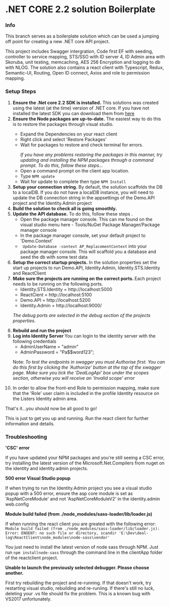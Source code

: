 # .NET CORE 2.2 solution Boilerplate
<h3>Info</h3>
<p>
  This branch serves as a boilerplate solution which can be used a jumping off point for creating a new .NET core API project. 
</p>
<p>  
  This project includes Swagger intergration, Code first EF with seeding, controller to service mapping,  STS/SSO with ID server 4, ID Admin area with Skoruba, unit testing, memcaching, AES 256 Encryption and logging to db with NLOG. The solution also contains a react client with Typescript, Redux, Semantic-UI, Routing, Open ID connect, Axios and role to permission mapping. 
</p>             
<h3>Setup Steps</h3> 
        <ol>
          <li>         
            <strong>Ensure the .Net core 2.2 SDK is installed.</strong> This
            solutions was created using the latest (at the time) version of .NET
            core. If you have not installed the latest SDK you can download them
            from
            <a target="_blank" href="https://dotnet.microsoft.com/download">
              here
            </a>
          </li>
          <li>
            <strong>Ensure the Node packages are up-to-date.</strong> The
            easiest way to do this is to restore the packages through visual
            studio.
          </li>
          <ul>
            <li>Expand the Dependencies on your react client</li>
            <li>Right click and select 'Restore Packages'</li>
            <li>Wait for packages to restore and check terminal for errors.</li>
          </ul>         
          <ul>
            <em>
              If you have any problems restoring the packages in this manner,
              try updating and installing the NPM packages through a command
              prompt. To do this, follow these steps...
            </em>
            <li>Open a command prompt on the client app location.</li>
            <li>
              Type <code>NPM update</code>
            </li>
            <li>
              Wait for update to complete then type <code>NPM Install</code>
            </li>
          </ul>
          <li>
            <strong>Setup your connection string.</strong> By default, the
            solution scaffolds the DB to a localDB. If you do not have a localDB
            instance, you will need to update the DB connection string in the
            appsettings of the Demo.API project and the Identity.Admin project
          </li>
          <li>
            <strong>
              Build the solution to check all is going smoothly.
            </strong>
          </li>
          <li>            
            <strong>Update the API database.</strong> To do this, follow these
            steps .
            <ul>
              <li>
                Open the package manager console. This can me found on the
                visual studio menu here - Tools/NuGet Package Manager/Package
                manager console
              </li>
              <li>
                In the package manager console, set your default project to
                'Demo.Context'
              </li>
              <li>
                <code> Update-Database -context AP_ReplacementContext</code>
                into your package manager console. This will scaffold you a
                database and seed the db with some test data
              </li>
            </ul>
          </li>
          <li>
            <strong>Setup the correct startup projects.</strong> In the solution
            properties set the start up projects to run Demo.API,
            Identity.Admin, Identity.STS.Identity and ReactClient
          </li>
          <li>        
            <strong>
              Make sure the projects are running on the correct ports.
            </strong>
            Each project needs to be running on the following ports.
            <ul>
              <li>Identity.STS.Identity = http://localhost:5000</li>
              <li>ReactCient = http://localhost:5100</li>
              <li>Demo.API = http://localhost:5200</li>
              <li>Identity.Admin = http://localhost:9000/</li>
            </ul>
            <p>
              <em>
                The debug ports are selected in the debug section of the
                projects properties.
              </em>
            </p>           
          </li>
          <li>      
            <strong>Rebuild and run the project</strong>
          </li>
          <li>       
            <strong>Log into Identity Server </strong>You can login to the
            identity server with the following credentials
            <ul>
              <li>AdminUserName = "admin"</li>
              <li>AdminPassword = "Pa$$word123";</li>
            </ul>
            <p>
              Note:
              <em>            
                To test the endpoints in swagger you must Authorise first. You
                can do this first by clicking the 'Authorize' button at the top
                of the swagger page. Make sure you tick the 'DealLogApi' box
                under the scopes section, otherwise you will receive an 'Invalid
                scope' error
              </em>
            </p>
          </li>
          <li>
            In order to allow the front-end Role to permission mapping, make
            sure that the 'Role' user claim is included in the profile Identity
            resource on the Listers Identity admin area.
          </li>
        </ol>
        <p>That's it...you should now be all good to go!</p>
        <p>This is just to get you up and running. Run the react client for further information and details.</p>
      </div>      
  
<h3>Troubleshooting</h3>
<strong>'CSC' error</strong>
<p>
If you have updated your NPM packages and you're still seeing a CSC error, try installing the latest version of the Microsoft.Net.Compilers from nuget on the identity and identity.admin projects.
</p>
<strong>500 error Visual Studio popup</strong>
<p>
If when trying to run the Identity.Admin project you see a visual studio popup with a 500 error, ensure the asp core module is set as 'AspNetCoreModule' and not 'AspNetCoreModuleV2' in the identity.admin web.config
</p>
<strong>Module build failed (from ./node_modules/sass-loader/lib/loader.js)</strong>
<p>
If when running the react client you are greated with the following error:
<code>
Module build failed (from ./node_modules/sass-loader/lib/loader.js):
Error: ENOENT: no such file or directory, scandir 'E:\Dev\deal-log\ReactClient\node_modules\node-sass\vendor'
 </code>
 <br/>
 You just need to install the latest version of node sass through NPM.
 Just run <code>npm installnode-sass</code> through the command line in the clientApp folder of the reactclient project.
 </p>
 <p>
 <strong>Unable to launch the previously selected debugger. Please choose another.</strong>
</p>
<p>
 First try rebuilding the project and re-running. If that doesn't work, try restarting visual studio, rebuilding and re-runiing. If there's still no luck, deleting your .vs file should fix the problem.
This is a known bug with VS2017 unfortunately.
 </p>

